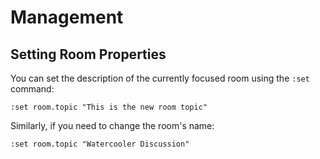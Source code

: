 # Management

## Setting Room Properties

You can set the description of the currently focused room using the `:set` command:

```
:set room.topic "This is the new room topic"
```

Similarly, if you need to change the room's name:

```
:set room.topic "Watercooler Discussion"
```
